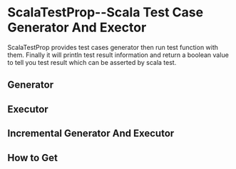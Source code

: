 # ScalaTestProp--Scala Test Case Generator And Exector

ScalaTestProp provides test cases generator then run test function with them. Finally it will println test result information and return a boolean value to tell you test result which can be asserted by scala test.

## Generator

## Executor

## Incremental Generator And Executor

## How to Get
